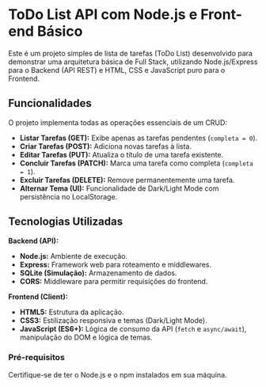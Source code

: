 # ToDo List API com Node.js e Front-end Básico

Este é um projeto simples de lista de tarefas (ToDo List) desenvolvido para demonstrar uma arquitetura básica de Full Stack, utilizando Node.js/Express para o Backend (API REST) e HTML, CSS e JavaScript puro para o Frontend.

##  Funcionalidades

O projeto implementa todas as operações essenciais de um CRUD:

- **Listar Tarefas (GET):** Exibe apenas as tarefas pendentes (`completa = 0`).
- **Criar Tarefas (POST):** Adiciona novas tarefas à lista.
- **Editar Tarefas (PUT):** Atualiza o título de uma tarefa existente.
- **Concluir Tarefas (PATCH):** Marca uma tarefa como completa (`completa = 1`).
- **Excluir Tarefas (DELETE):** Remove permanentemente uma tarefa.
- **Alternar Tema (UI):** Funcionalidade de Dark/Light Mode com persistência no LocalStorage.

##  Tecnologias Utilizadas

**Backend (API):**

- **Node.js:** Ambiente de execução.
- **Express:** Framework web para roteamento e middlewares.
- **SQLite (Simulação):** Armazenamento de dados.
- **CORS:** Middleware para permitir requisições do frontend.

**Frontend (Client):**

- **HTML5:** Estrutura da aplicação.
- **CSS3:** Estilização responsiva e temas (Dark/Light Mode).
- **JavaScript (ES6+):** Lógica de consumo da API (`fetch` e `async/await`), manipulação do DOM e lógica de temas.

### Pré-requisitos

Certifique-se de ter o Node.js e o npm instalados em sua máquina.